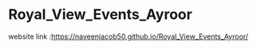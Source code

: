 # Royal_View_Events_Ayroor

website link :https://naveenjacob50.github.io/Royal_View_Events_Ayroor/
